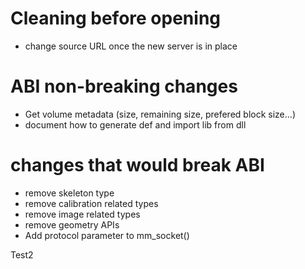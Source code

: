 Cleaning before opening
=======================

* change source URL once the new server is in place

ABI non-breaking changes
========================

* Get volume metadata (size, remaining size, prefered block size...)
* document how to generate def and import lib from dll


changes that would break ABI
============================

* remove skeleton type
* remove calibration related types
* remove image related types
* remove geometry APIs
* Add protocol parameter to mm_socket()

Test2
